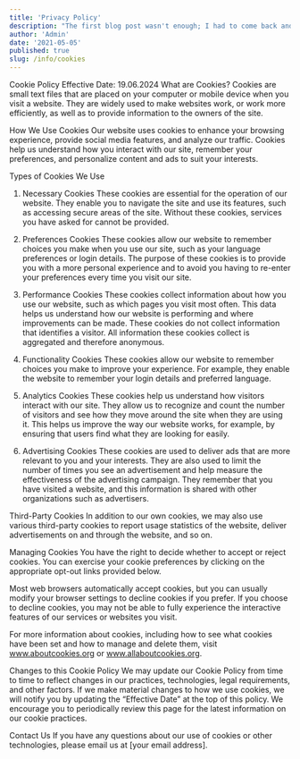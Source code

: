 ```yaml
---
title: 'Privacy Policy'
description: "The first blog post wasn't enough; I had to come back and write more about Svelte and SvelteKit."
author: 'Admin'
date: '2021-05-05'
published: true
slug: /info/cookies
---
```


Cookie Policy
Effective Date: 19.06.2024
What are Cookies?
Cookies are small text files that are placed on your computer or mobile device when you visit a website. They are widely used to make websites work, or work more efficiently, as well as to provide information to the owners of the site.

How We Use Cookies
Our website uses cookies to enhance your browsing experience, provide social media features, and analyze our traffic. Cookies help us understand how you interact with our site, remember your preferences, and personalize content and ads to suit your interests.

Types of Cookies We Use

1. Necessary Cookies
   These cookies are essential for the operation of our website. They enable you to navigate the site and use its features, such as accessing secure areas of the site. Without these cookies, services you have asked for cannot be provided.

2. Preferences Cookies
   These cookies allow our website to remember choices you make when you use our site, such as your language preferences or login details. The purpose of these cookies is to provide you with a more personal experience and to avoid you having to re-enter your preferences every time you visit our site.

3. Performance Cookies
   These cookies collect information about how you use our website, such as which pages you visit most often. This data helps us understand how our website is performing and where improvements can be made. These cookies do not collect information that identifies a visitor. All information these cookies collect is aggregated and therefore anonymous.

4. Functionality Cookies
   These cookies allow our website to remember choices you make to improve your experience. For example, they enable the website to remember your login details and preferred language.

5. Analytics Cookies
   These cookies help us understand how visitors interact with our site. They allow us to recognize and count the number of visitors and see how they move around the site when they are using it. This helps us improve the way our website works, for example, by ensuring that users find what they are looking for easily.

6. Advertising Cookies
   These cookies are used to deliver ads that are more relevant to you and your interests. They are also used to limit the number of times you see an advertisement and help measure the effectiveness of the advertising campaign. They remember that you have visited a website, and this information is shared with other organizations such as advertisers.

Third-Party Cookies
In addition to our own cookies, we may also use various third-party cookies to report usage statistics of the website, deliver advertisements on and through the website, and so on.

Managing Cookies
You have the right to decide whether to accept or reject cookies. You can exercise your cookie preferences by clicking on the appropriate opt-out links provided below.

Most web browsers automatically accept cookies, but you can usually modify your browser settings to decline cookies if you prefer. If you choose to decline cookies, you may not be able to fully experience the interactive features of our services or websites you visit.

For more information about cookies, including how to see what cookies have been set and how to manage and delete them, visit www.aboutcookies.org or www.allaboutcookies.org.

Changes to this Cookie Policy
We may update our Cookie Policy from time to time to reflect changes in our practices, technologies, legal requirements, and other factors. If we make material changes to how we use cookies, we will notify you by updating the “Effective Date” at the top of this policy. We encourage you to periodically review this page for the latest information on our cookie practices.

Contact Us
If you have any questions about our use of cookies or other technologies, please email us at [your email address].
